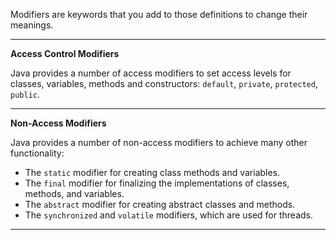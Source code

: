 Modifiers are keywords that you add to those definitions to change their meanings.

---

**Access Control Modifiers**

Java provides a number of access modifiers to set access levels for classes, variables, methods and constructors: `default`, `private`, `protected`, `public`.

---

**Non-Access Modifiers**

Java provides a number of non-access modifiers to achieve many other functionality:
* The `static` modifier for creating class methods and variables.
* The `final` modifier for finalizing the implementations of classes, methods, and variables.
* The `abstract` modifier for creating abstract classes and methods.
* The `synchronized` and `volatile` modifiers, which are used for threads.

---
